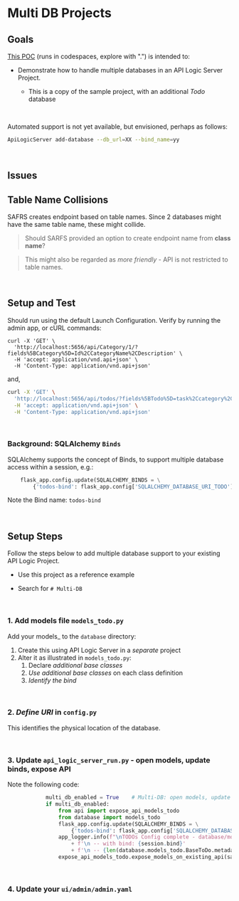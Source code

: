 # Multi DB Projects

## Goals

[This POC](https://github.com/valhuber/MultiDB) (runs in codespaces, explore with ".") is intended to:

* Demonstrate how to handle multiple databases in an API Logic Server Project.

    * This is a copy of the sample project, with an additional _Todo_ database

&nbsp;

Automated support is not yet available, but envisioned, perhaps as follows:

```bash
ApiLogicServer add-database --db_url=XX --bind_name=yy
```

&nbsp;

## Issues

## Table Name Collisions

SAFRS creates endpoint based on table names.  Since 2 databases might have the same table name, these might collide.

> Should SARFS provided an option to create endpoint name from __class name__?

> This might also be regarded as _more friendly_ - API is not  restricted to table names.

&nbsp;

## Setup and Test

Should run using the default Launch Configuration.  Verify by running the admin app, or cURL commands:

```
curl -X 'GET' \
  'http://localhost:5656/api/Category/1/?fields%5BCategory%5D=Id%2CCategoryName%2CDescription' \
  -H 'accept: application/vnd.api+json' \
  -H 'Content-Type: application/vnd.api+json'
```
and,

```bash
curl -X 'GET' \
  'http://localhost:5656/api/todos/?fields%5BTodo%5D=task%2Ccategory%2Cdate_added%2Cdate_completed%2Cstatus%2Cposition&page%5Boffset%5D=0&page%5Blimit%5D=10&sort=id' \
  -H 'accept: application/vnd.api+json' \
  -H 'Content-Type: application/vnd.api+json'
```

&nbsp;

### Background: SQLAlchemy ```Binds```

SQLAlchemy supports the concept of Binds, to support multiple database access within a session, e.g.:

```python
    flask_app.config.update(SQLALCHEMY_BINDS = \
        {'todos-bind': flask_app.config['SQLALCHEMY_DATABASE_URI_TODO']})
```

Note the Bind name: `todos-bind`

&nbsp;

## Setup Steps

Follow the steps below to add multiple database support to your existing API Logic Project.  

* Use this project as a reference example

* Search for ```# Multi-DB```

&nbsp;

### 1. Add models file `models_todo.py`

Add your models_<bind> to the `database` directory:

1. Create this using API Logic Server in a _separate_ project
2. Alter it as illustrated in `models_todo.py`:
    1. Declare _additional base classes_
    2. _Use additional base classes_ on each class definition
    3. _Identify the bind_

&nbsp;

### 2. _Define URI_ in `config.py`

This identifies the physical location of the database.

&nbsp;

### 3. Update `api_logic_server_run.py` - open models, update binds, expose API

Note the following code:

```python
            multi_db_enabled = True    # Multi-DB: open models, update binds, expose API
            if multi_db_enabled:
                from api import expose_api_models_todo
                from database import models_todo
                flask_app.config.update(SQLALCHEMY_BINDS = \
                    {'todos-bind': flask_app.config['SQLALCHEMY_DATABASE_URI_TODO']})
                app_logger.info(f"\nTODOs Config complete - database/models_todo.py"
                    + f'\n -- with bind: {session.bind}'
                    + f'\n -- {len(database.models_todo.BaseToDo.metadata.tables)} tables loaded')
                expose_api_models_todo.expose_models_on_existing_api(safrs_api)
```

&nbsp;

### 4. Update your `ui/admin/admin.yaml`


&nbsp;

